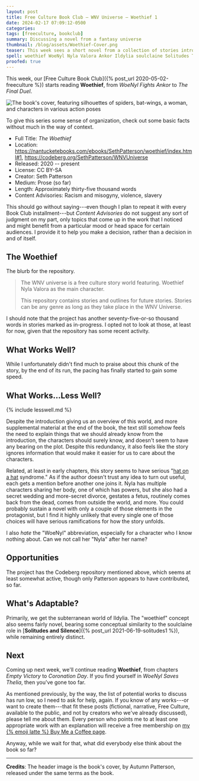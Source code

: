 ```yaml
---
layout: post
title: Free Culture Book Club — WNV Universe — Woethief 1
date: 2024-02-17 07:09:12-0500
categories:
tags: [freeculture, bookclub]
summary: Discussing a novel from a fantasy universe
thumbnail: /blog/assets/Woethief-Cover.png
teaser: This week sees a short novel from a collection of stories introducing a complex fantasy world.
spell: woethief WoeNyl Nyla Valora Ankor Ildylia soulclaine Solitudes Thelia
proofed: true
---
```


This week, our [Free Culture Book Club]({% post_url 2020-05-02-freeculture %}) starts reading **Woethief**, from *WoeNyl Fights Ankor* to *The Final Duel*.

![The book's cover, featuring silhouettes of spiders, bat-wings, a woman, and characters in various action poses](/blog/assets/Woethief-Cover.png "Will this cover prove itself as recounting the plot faster than the book itself?  Time will tell...")

To give this series some sense of organization, check out some basic facts without much in the way of context.

 * Full Title:  *The Woethief*
 * Location:  <https://nantucketebooks.com/ebooks/SethPatterson/woethief/index.html#1>, <https://codeberg.org/SethPatterson/WNVUniverse>
 * Released:  2020 -- present
 * License:  CC BY-SA
 * Creator:  Seth Patterson
 * Medium:  Prose (so far)
 * Length:  Approximately thirty-five thousand words
 * Content Advisories:  Racism and misogyny, violence, slavery

This should go without saying---even though I plan to repeat it with every Book Club installment---but *Content Advisories* do not suggest any sort of judgment on my part, only topics that come up in the work that I noticed and might benefit from a particular mood or head space for certain audiences.  I provide it to help you make a decision, rather than a decision in and of itself.

## The Woethief

The blurb for the repository.

 > The WNV universe is a free culture story world featuring. Woethief Nyla Valora as the main character.
 >
 > This repository contains stories and outlines for future stories. Stories can be any genre as long as they take place in the WNV Universe.

I should note that the project has another seventy-five-or-so thousand words in stories marked as in-progress.  I opted not to look at those, at least for now, given that the repository has some recent activity.

## What Works Well?

While I unfortunately didn't find much to praise about this chunk of the story, by the end of its run, the pacing has finally started to gain some speed.

## What Works...Less Well?

{% include lesswell.md %}

Despite the introduction giving us an overview of this world, and more supplemental material at the end of the book, the text still somehow feels the need to explain things that we should already know from the introduction, the characters should surely know, and doesn't seem to have any bearing on the plot.  Despite this redundancy, it also feels like the story ignores information that would make it easier for us to care about the characters.

Related, at least in early chapters, this story seems to have serious "[hat on a hat](https://en.wiktionary.org/wiki/put_a_hat_on_a_hat) syndrome."  As if the author doesn't trust any idea to turn out useful, each gets a mention before another one joins it.  Nyla has multiple characters sharing her body, one of which has powers, but she also had a secret wedding and more-secret divorce, gestates a fetus, routinely comes back from the dead, comes from outside the world, and more.  You could probably sustain a novel with only a couple of those elements in the protagonist, but I find it highly unlikely that every single one of those choices will have serious ramifications for how the story unfolds.

I also *hate* the "WoeNyl" abbreviation, especially for a character who I know nothing about.  Can we not call her "Nyla" after her name?

## Opportunities

The project has the Codeberg repository mentioned above, which seems at least somewhat active, though only Patterson appears to have contributed, so far.

## What's Adaptable?

Primarily, we get the subterranean world of Ildylia.  The "woethief" concept also seems fairly novel, bearing some conceptual similarity to the soulclaine role in [**Solitudes and Silence**]({% post_url 2021-06-19-solitudes1 %}), while remaining entirely distinct.

## Next

Coming up next week, we'll continue reading **Woethief**, from chapters *Empty Victory* to *Coronation Day*.  If you find yourself in *WoeNyl Saves Thelia*, then you've gone too far.

As mentioned previously, by the way, the list of potential works to discuss has run low, so I need to ask for help, again.  If you know of any works---or want to create them---that fit these posts (fictional, narrative, Free Culture, available to the public, and not by creators who we've already discussed), please tell me about them.  Every person who points me to at least one appropriate work with an explanation will receive a free membership on [my {% emoji latte %} Buy Me a Coffee page](https://buymeacoffee.com/jcolag).

Anyway, while we wait for that, what did everybody else think about the book so far?

* * *

**Credits**:  The header image is the book's cover, by Autumn Patterson, released under the same terms as the book.
